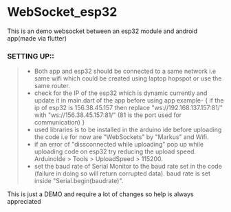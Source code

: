 # WebSocket_esp32
This is an demo websocket between an esp32 module and android app(made via flutter)

### SETTING UP::
> * Both app and esp32 should be connected to a same network i.e same wifi which could be created using laptop hopspot or use the same router.
> * check for the IP of the esp32 which is dynamic currently and update it in main.dart of the app before using app
  example- { if the ip of esp32 is 156.38.45.157 then replace "ws://192.168.137.157:81/" with "ws://156.38.45.157:81/" (81 is the port used for communication) }
> * used libraries is to be installed in the arduino ide before uploading the code i.e for now are "WebSockets" by "Markus" and Wifi.
> * if an error of "dissconnected while uploading" pop up while uploading code on esp32 try reducing the upload speed. ArduinoIde > Tools > UploadSpeed > 115200.
> * set the baud rate of Serial Monitor to the baud rate set in the code (failure in doing so will return corrupted data). baud rate is set inside "Serial.begin(baudrate)".

This is just a DEMO and require a lot of changes so help is always appreciated
